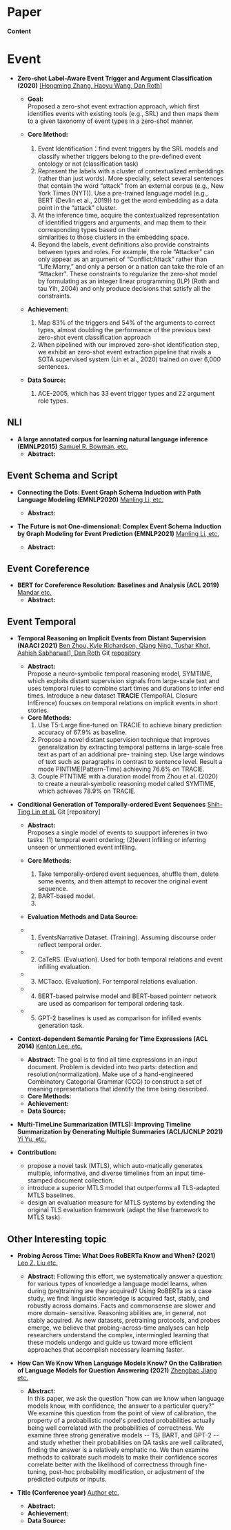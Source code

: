 # Paper

**Content**

[//]: <              - ** **  [[ ]](https://)                   >
# Event
- **Zero-shot Label-Aware Event Trigger and Argument Classification (2020)**  [[Hongming Zhang, Haoyu Wang, Dan Roth]](https://cogcomp.seas.upenn.edu/page/publication_view/942)
  - **Goal:**  
     Proposed a zero-shot event extraction approach, which first identifies events with existing tools (e.g., SRL) and then maps them to a given taxonomy of event types in a zero-shot manner. 
  - **Core Method:**
    1. Event Identification：find event triggers by the SRL models and classify whether triggers belong to the pre-defined event ontology or not (classification task)
    2. Represent the labels with a cluster of contextualized embeddings (rather than just words). More specially, select several sentences that contain the word “attack” from an          external corpus (e.g., New York Times (NYT)). Use a pre-trained language model (e.g., BERT (Devlin et al., 2019)) to get the word embedding as a data point in the “attack"        cluster.
    3. At the inference time, acquire the contextualized representation of identified triggers and arguments, and map them to their corresponding types based on their  
       similarities to those clusters in the embedding space.
    4. Beyond the labels, event definitions also provide constraints between types and roles. For example, the role “Attacker” can only appear as an argument of “Conflict:Attack” rather than “Life:Marry,” and only a person or a nation can take the role of an “Attacker".  These constraints to regularize the zero-shot model by formulating as an integer linear programming (ILP) (Roth and tau Yih, 2004) and only produce decisions that satisfy all the constraints.
   
  - **Achievement:**
    1. Map 83% of the triggers and 54% of the arguments to correct types, almost doubling the performance of the previous best zero-shot event classification approach
    2.  When pipelined with our improved zero-shot identification step, we exhibit an zero-shot event extraction pipeline that rivals a SOTA supervised system (Lin et al., 2020)   trained on over 6,000 sentences.


   - **Data Source:**
     1. ACE-2005, which has 33 event trigger types and 22 argument role types. 

## NLI
- **A large annotated corpus for learning natural language inference (EMNLP2015)** [ Samuel R. Bowman, etc.](https://nlp.stanford.edu/pubs/snli_paper.pdf)
   - **Abstract:** 

 
## Event Schema and Script
- **Connecting the Dots: Event Graph Schema Induction with Path Language Modeling (EMNLP2020)** [Manling Li, etc.](https://aclanthology.org/2020.emnlp-main.50/)
   - **Abstract:** 

- **The Future is not One-dimensional: Complex Event Schema Induction by Graph Modeling for Event Prediction (EMNLP2021)** [Manling Li, etc.](https://aclanthology.org/2021.emnlp-main.422/)
   - **Abstract:** 

## Event Coreference
- **BERT for Coreference Resolution: Baselines and Analysis (ACL 2019)** [ Mandar etc.](https://aclanthology.org/D19-1588/)
   - **Abstract:** 


## Event Temporal

- **Temporal Reasoning on Implicit Events from Distant Supervision (NAACI 2021)**  [Ben Zhou, Kyle Richardson, Qiang Ning, Tushar Khot, Ashish Sabharwal1, Dan Roth](https://arxiv.org/abs/2010.12753)   Git [repository](https://github.com/allenai/tracie)
   - **Abstract:**  
    Propose a neuro-symbolic temporal reasoning model, SYMTIME, which exploits distant supervision signals from large-scale text and uses temporal rules to combine start times and durations to infer end times. Introduce a new dataset **TRACIE** (TempoRAL Closure InfErence) foucses on temporal relations on implicit events in short stories.
   - **Core Methods:**
     1. Use T5-Large fine-tuned on TRACIE to achieve binary prediction accuracy of 67.9% as baseline.
     2. Propose a novel distant supervision technique that improves generalization by extracting temporal patterns in large-scale free text as part of an additional pre- training step. Use large windows of text such as paragraphs in contrast to sentence level. Result a mode PINTIME(Pattern-Time) achieving 76.6% on TRACIE.
     3. Couple PTNTIME with a duration model from Zhou et al. (2020) to create a neural-symbolic reasoning model called SYMTIME, which achieves 78.9% on TRACIE.


- **Conditional Generation of Temporally-ordered Event Sequences**  [Shih-Ting Lin et al.](https://arxiv.org/abs/2012.15786)   Git [repository]

   - **Abstract:**  
    Proposes a single model of events to suupport inferenes in two tasks: (1) temporal event ordering; (2)event infilling or inferring unseen or unmentioned event infilling.
   - **Core Methods:**
     1. Take temporally-ordered event sequences, shuffle them, delete some events, and then attempt to recover the original event sequence. 
     2. BART-based model.
     3. 

   - **Evaluation Methods and Data Source:**
   - 1. EventsNarrative Dataset. (Training). Assuming discourse order reflect temporal order.
   - 2. CaTeRS. (Evaluation). Used for both temporal relations and event infilling evaluation.
   - 3. MCTaco. (Evaluation). For temporal relations evaluation.
   - 4. BERT-based pairwise model and BERT-based pointerr network are used as comparison for temporal ordering task.
   - 5. GPT-2 baselines is used as comparison for infilled events generation task.

- **Context-dependent Semantic Parsing for Time Expressions (ACL 2014)** [Kenton Lee, etc.](https://aclanthology.org/P14-1135.pdf)
   - **Abstract:** 
     The goal is to find all time expressions in an input document. Problem is devided into two parts: detection and resolution(normalization). Make use of a hand-engineered Combinatory Categorial Grammar (CCG) to construct a set of meaning representations that identify the time being
described. 
   - **Core Methods:**
   - **Achievement:**
   - **Data Source:**

- **Multi-TimeLine Summarization (MTLS): Improving Timeline Summarization by Generating Multiple Summaries (ACL/IJCNLP 2021)** [Yi Yu, etc.](https://www.semanticscholar.org/paper/Multi-TimeLine-Summarization-(MTLS)%3A-Improving-by-Yu-Jatowt/acf02e62879e84e359bc0fdd4bc86f87beef81a5)
- **Contribution:**
  - propose a novel task (MTLS), which auto-matically generates multiple, informative, and diverse timelines from an input time-stamped document collection.
  - introduce a superior MTLS model that outperforms all TLS-adapted MTLS baselines.
  - design an evaluation measure for MTLS systems by extending the original TLS evaluation framework (adapt the tilse framework to MTLS task).

      
## Other Interesting topic

- **Probing Across Time: What Does RoBERTa Know and When? (2021)** [ Leo Z. Liu etc.](https://arxiv.org/pdf/2104.07885.pdf)
   - **Abstract:** 
     Following this effort, we systematically answer a question: for various types of knowledge a language model learns, when during (pre)training are they acquired? Using RoBERTa as a case study, we find: linguistic knowledge is acquired fast, stably, and robustly across domains. Facts and commonsense are slower and more domain- sensitive. Reasoning abilities are, in general, not stably acquired. As new datasets, pretraining protocols, and probes emerge, we believe that probing-across-time analyses can help researchers understand the complex, intermingled learning that these models undergo and guide us toward more efficient approaches that accomplish necessary learning faster.
      
- **How Can We Know When Language Models Know? On the Calibration of Language Models for Question Answering (2021)** [ Zhengbao Jiang etc.](https://arxiv.org/abs/2012.00955)
   - **Abstract:**   
     In this paper, we ask the question "how can we know when language models know, with confidence, the answer to a particular query?" We examine this question from the point of view of calibration, the property of a probabilistic model's predicted probabilities actually being well correlated with the probabilities of correctness. We examine three strong generative models -- T5, BART, and GPT-2 -- and study whether their probabilities on QA tasks are well calibrated, finding the answer is a relatively emphatic no. We then examine methods to calibrate such models to make their confidence scores correlate better with the likelihood of correctness through fine-tuning, post-hoc probability modification, or adjustment of the predicted outputs or inputs.    

- **Title (Conference year)** [ Author etc.](link)
   - **Abstract:** 
   - **Achievement:**
   - **Data Source:**
